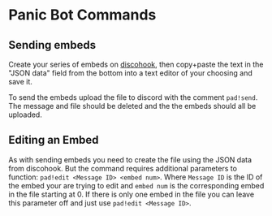 # Panic Bot Commands

## Sending embeds

Create your series of embeds on [discohook](https://discohook.org/), then copy+paste the text in the "JSON data" field from the bottom into a text editor of your choosing and save it.

To send the embeds upload the file to discord with the comment `pad!send`. The message and file should be deleted and the the embeds should all be uploaded.

## Editing an Embed

As with sending embeds you need to create the file using the JSON data from discohook. But the command requires additional parameters to function: `pad!edit <Message ID> <embed num>`. Where `Message ID` is the ID of the embed your are trying to edit and `embed num` is the corresponding embed in the file starting at 0. If there is only one embed in the file you can leave this parameter off and just use `pad!edit <Message ID>`.
